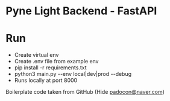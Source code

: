 # Pyne Light Backend - FastAPI

# Run
- Create virtual env
- Create .env file from example env
- pip install -r requirements.txt
- python3 main.py --env local|dev|prod --debug
- Runs locally at port 8000


Boilerplate code taken from GitHub (Hide <padocon@naver.com>)